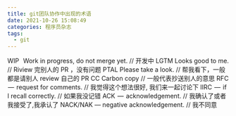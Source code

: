 ```yaml
---
title: git团队协作中出现的术语
date: 2021-10-26 15:08:49
categories: 程序员杂志
tags:
  - git
---
```

WIP   Work in progress, do not merge yet. // 开发中
LGTM Looks good to me. // Riview 完别人的 PR ，没有问题
PTAL Please take a look. // 帮我看下，一般都是请别人 review 自己的 PR
CC Carbon copy // 一般代表抄送别人的意思
RFC  —  request for comments. // 我觉得这个想法很好, 我们来一起讨论下
IIRC  —  if I recall correctly. // 如果我没记错
ACK  —  acknowledgement. // 我确认了或者我接受了,我承认了
NACK/NAK — negative acknowledgement. // 我不同意